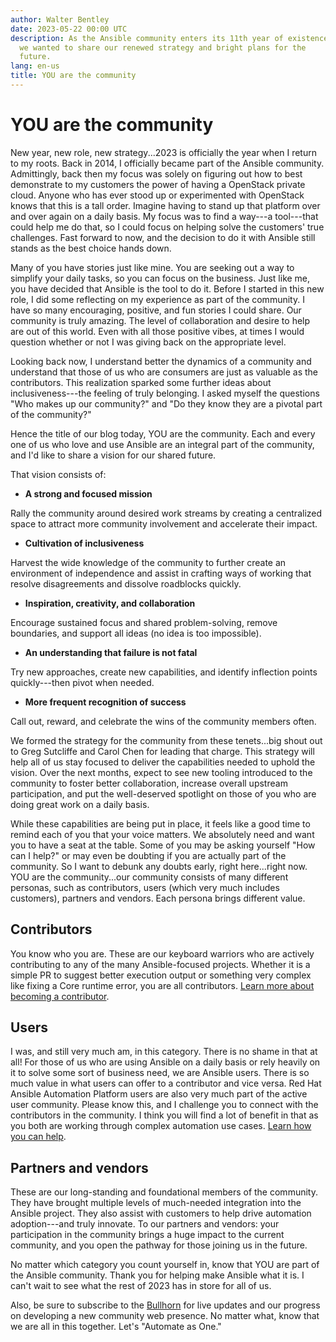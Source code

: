 ```yaml
---
author: Walter Bentley
date: 2023-05-22 00:00 UTC
description: As the Ansible community enters its 11th year of existence,
  we wanted to share our renewed strategy and bright plans for the
  future.
lang: en-us
title: YOU are the community
---
```


# YOU are the community

New year, new role, new strategy...2023 is officially the year when I
return to my roots. Back in 2014, I officially became part of the
Ansible community. Admittingly, back then my focus was solely on
figuring out how to best demonstrate to my customers the power of having
a OpenStack private cloud. Anyone who has ever stood up or experimented
with OpenStack knows that this is a tall order. Imagine having to stand
up that platform over and over again on a daily basis. My focus was to
find a way---a tool---that could help me do that, so I could focus on
helping solve the customers' true challenges. Fast forward to now, and
the decision to do it with Ansible still stands as the best choice hands
down.

Many of you have stories just like mine. You are seeking out a way to
simplify your daily tasks, so you can focus on the business. Just like
me, you have decided that Ansible is the tool to do it. Before I started
in this new role, I did some reflecting on my experience as part of the
community. I have so many encouraging, positive, and fun stories I could
share. Our community is truly amazing. The level of collaboration and
desire to help are out of this world. Even with all those positive
vibes, at times I would question whether or not I was giving back on the
appropriate level. 

Looking back now, I understand better the dynamics of a community and
understand that those of us who are consumers are just as valuable as
the contributors. This realization sparked some further ideas about
inclusiveness---the feeling of truly belonging. I asked myself the
questions "Who makes up our community?" and "Do they know they are a
pivotal part of the community?"

Hence the title of our blog today, YOU are the
community. Each and every one of us who
love and use Ansible are an integral part of the community, and I'd like
to share a vision for our shared future. 

That vision consists of:

-   **A strong and focused mission**

Rally the community around desired work streams by creating a
centralized space to attract more community involvement and accelerate their impact.

-   **Cultivation of inclusiveness**

Harvest the wide knowledge of the community to further create an
environment of independence and assist in crafting ways of working that
resolve disagreements and dissolve roadblocks quickly.

-   **Inspiration, creativity, and collaboration**

Encourage sustained focus and shared problem-solving, remove boundaries,
and support all ideas (no idea is too impossible).

-   **An understanding that failure is not fatal**

Try new approaches, create new capabilities, and identify inflection
points quickly---then pivot when needed.

-   **More frequent recognition of success**

Call out, reward, and celebrate the wins of the community members often.

We formed the strategy for the community from these tenets...big shout
out to Greg Sutcliffe and Carol Chen for leading that charge. This
strategy will help all of us stay focused to deliver the capabilities
needed to uphold the vision. Over the next months, expect to see new
tooling introduced to the community to foster better collaboration,
increase overall upstream participation, and put the well-deserved
spotlight on those of you who are doing great work on a daily basis. 

While these capabilities are being put in place, it feels like a good
time to remind each of you that your voice matters. We absolutely need
and want you to have a seat at the table. Some of you may be asking
yourself "How can I help?" or may even be doubting if you are actually
part of the community. So I want to debunk any doubts early, right
here...right now. YOU are the community...our community consists of many
different personas, such as contributors, users (which very much
includes customers), partners and vendors. Each persona brings different
value.

## Contributors

You know who you are. These are our keyboard warriors who are actively
contributing to any of the many Ansible-focused projects. Whether it is
a simple PR to suggest better execution output or something very complex
like fixing a Core runtime error, you are all contributors.
[Learn more about becoming a contributor](https://docs.ansible.com/ansible/latest/community/contributor_path.html).

## Users

I was, and still very much am, in this category. There is no shame in
that at all! For those of us who are using Ansible on a daily basis or
rely heavily on it to solve some sort of business need, we are Ansible
users. There is so much value in what users can offer to a contributor
and vice versa. Red Hat Ansible Automation Platform users are also very
much part of the active user community. Please know this, and I
challenge you to connect with the contributors in the community. I think
you will find a lot of benefit in that as you both are working through
complex automation use cases.
[Learn how you can help](https://docs.ansible.com/ansible/latest/community/how_can_I_help.html).

## Partners and vendors

These are our long-standing and foundational members of the community.
They have brought multiple levels of much-needed integration into the
Ansible project. They also assist with customers to help drive
automation adoption---and truly innovate. To our partners and vendors:
your participation in the community brings a huge impact to the current
community, and you open the pathway for those joining us in the future. 

No matter which category you count yourself in, know that YOU are part
of the Ansible community. Thank you for helping make Ansible what it is.
I can't wait to see what the rest of 2023 has in store for all of us.

Also, be sure to subscribe to the
[Bullhorn](https://github.com/ansible/community/wiki/News#the-bullhorn)
for live updates and our progress on developing a new community web
presence. No matter what, know that we are all in this together. Let's
"Automate as One." 
